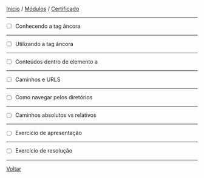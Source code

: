 [Início](https://github.com/Thalyalm/rocketseat-trilha-fundamentar) /
[Módulos](https://github.com/Thalyalm/rocketseat-trilha-fundamentar/tree/main/modulos) /
[Certificado](https://github.com/Thalyalm/rocketseat-trilha-fundamentar/tree/main/certificado)

---

- [ ] Conhecendo a tag âncora

---

- [ ] Utilizando a tag âncora

---

- [ ] Conteúdos dentro de elemento a

---

- [ ] Caminhos e URLS

---

- [ ] Como navegar pelos diretórios

---

- [ ] Caminhos absolutos vs relativos

---

- [ ] Exercício de apresentação

---

- [ ] Exercício de resolução

---

[Voltar](https://github.com/Thalyalm/rocketseat-trilha-fundamentar/tree/main/modulos/guia-estelar-de-html)